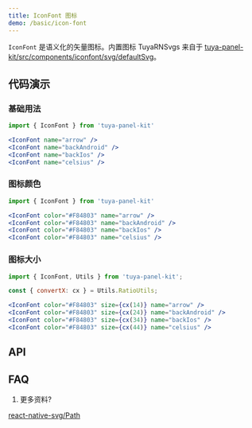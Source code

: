 ```yaml
---
title: IconFont 图标
demo: /basic/icon-font
---
```


<Desc>

`IconFont` 是语义化的矢量图标。内置图标 TuyaRNSvgs 来自于 [tuya-panel-kit/src/components/iconfont/svg/defaultSvg](https://github.com/tuya/tuya-panel-kit/blob/master/packages/tuya-panel-kit/src/components/iconfont/svg/defaultSvg.js)。

</Desc>

## 代码演示

### 基础用法

```jsx
import { IconFont } from 'tuya-panel-kit'

<IconFont name="arrow" />
<IconFont name="backAndroid" />
<IconFont name="backIos" />
<IconFont name="celsius" />
```

### 图标颜色

```jsx
import { IconFont } from 'tuya-panel-kit'

<IconFont color="#F84803" name="arrow" />
<IconFont color="#F84803" name="backAndroid" />
<IconFont color="#F84803" name="backIos" />
<IconFont color="#F84803" name="celsius" />
```

### 图标大小

```jsx
import { IconFont, Utils } from 'tuya-panel-kit';

const { convertX: cx } = Utils.RatioUtils;

<IconFont color="#F84803" size={cx(14)} name="arrow" />
<IconFont color="#F84803" size={cx(24)} name="backAndroid" />
<IconFont color="#F84803" size={cx(34)} name="backIos" />
<IconFont color="#F84803" size={cx(44)} name="celsius" />
```

## API

<API name="IconFontProps"></API>

## FAQ

1. 更多资料?

[react-native-svg/Path](https://github.com/react-native-community/react-native-svg#path)
